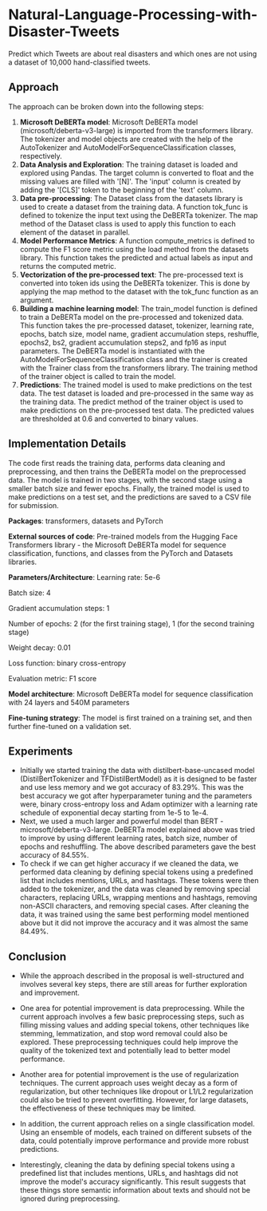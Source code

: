 # Natural-Language-Processing-with-Disaster-Tweets
Predict which Tweets are about real disasters and which ones are not using a dataset of 10,000 hand-classified tweets.

## Approach

The approach can be broken down into the following steps:

1. **Microsoft DeBERTa model**: Microsoft DeBERTa model (microsoft/deberta-v3-large) is imported from the transformers library. The tokenizer and model objects are created with the help of the AutoTokenizer and AutoModelForSequenceClassification classes, respectively.
2. **Data Analysis and Exploration**: The training dataset is loaded and explored using Pandas. The target column is converted to float and the missing values are filled with '[N]'. The 'input' column is created by adding the '[CLS]' token to the beginning of the 'text' column.
3. **Data pre-processing**: The Dataset class from the datasets library is used to create a dataset from the training data. A function tok_func is defined to tokenize the input text using the DeBERTa tokenizer. The map method of the Dataset class is used to apply this function to each element of the dataset in parallel.
4. **Model Performance Metrics**: A function compute_metrics is defined to compute the F1 score metric using the load method from the datasets library. This function takes the predicted and actual labels as input and returns the computed metric.
5. **Vectorization of the pre-processed text**: The pre-processed text is converted into token ids using the DeBERTa tokenizer. This is done by applying the map method to the dataset with the tok_func function as an argument.
6. **Building a machine learning model**: The train_model function is defined to train a DeBERTa model on the pre-processed and tokenized data. This function takes the pre-processed dataset, tokenizer, learning rate, epochs, batch size, model name, gradient accumulation steps, reshuffle, epochs2, bs2, gradient accumulation steps2, and fp16 as input parameters. The DeBERTa model is instantiated with the AutoModelForSequenceClassification class and the trainer is created with the Trainer class from the transformers library. The training method of the trainer object is called to train the model.
7. **Predictions**: The trained model is used to make predictions on the test data. The test dataset is loaded and pre-processed in the same way as the training data. The predict method of the trainer object is used to make predictions on the pre-processed test data. The predicted values are thresholded at 0.6 and converted to binary values.

## Implementation Details
The code first reads the training data, performs data cleaning and preprocessing, and then trains the DeBERTa model on the preprocessed data. The model is trained in two stages, with the second stage using a smaller batch size and fewer epochs. Finally, the trained model is used to make predictions on a test set, and the predictions are saved to a CSV file for submission.

**Packages**: transformers, datasets and PyTorch

**External sources of code**: Pre-trained models from the Hugging Face Transformers library - the Microsoft DeBERTa model for sequence classification, functions, and classes from the PyTorch and Datasets libraries.

**Parameters/Architecture**: 
Learning rate: 5e-6

Batch size: 4

Gradient accumulation steps: 1

Number of epochs: 2 (for the first training stage), 1 (for the second training stage)

Weight decay: 0.01

Loss function: binary cross-entropy

Evaluation metric: F1 score

**Model architecture**: Microsoft DeBERTa model for sequence classification with 24 layers and 540M parameters

**Fine-tuning strategy**: The model is first trained on a training set, and then further fine-tuned on a validation set.

## Experiments
* Initially we started training the data with distilbert-base-uncased model (DistilBertTokenizer and TFDistilBertModel) as it is designed to be faster and use less memory and we got accuracy of 83.29%. This was the best accuracy we got after hyperparameter tuning and the parameters were, binary cross-entropy loss and Adam optimizer with a learning rate schedule of exponential decay starting from 1e-5 to 1e-4. 
* Next, we used a much larger and powerful model than BERT - microsoft/deberta-v3-large. DeBERTa model explained above was tried to improve by using different learning rates, batch size, number of epochs and reshuffling. The above described parameters gave the best accuracy of 84.55%. 
* To check if we can get higher accuracy if we cleaned the data, we performed data cleaning by defining special tokens using a predefined list that includes mentions, URLs, and hashtags. These tokens were then added to the tokenizer, and the data was cleaned by removing special characters, replacing URLs, wrapping mentions and hashtags, removing non-ASCII characters, and removing special cases. After cleaning the data, it was trained using the same best performing model mentioned above but it did not improve the accuracy and it was almost the same 84.49%.

## Conclusion
* While the approach described in the proposal is well-structured and involves several key steps, there are still areas for further exploration and improvement.

* One area for potential improvement is data preprocessing. While the current approach involves a few basic preprocessing steps, such as filling missing values and adding special tokens, other techniques like stemming, lemmatization, and stop word removal could also be explored. These preprocessing techniques could help improve the quality of the tokenized text and potentially lead to better model performance.

* Another area for potential improvement is the use of regularization techniques. The current approach uses weight decay as a form of regularization, but other techniques like dropout or L1/L2 regularization could also be tried to prevent overfitting. However, for large datasets, the effectiveness of these techniques may be limited.

* In addition, the current approach relies on a single classification model. Using an ensemble of models, each trained on different subsets of the data, could potentially improve performance and provide more robust predictions.

* Interestingly, cleaning the data by defining special tokens using a predefined list that includes mentions, URLs, and hashtags did not improve the model's accuracy significantly. This result suggests that these things store semantic information about texts and should not be ignored during preprocessing.
